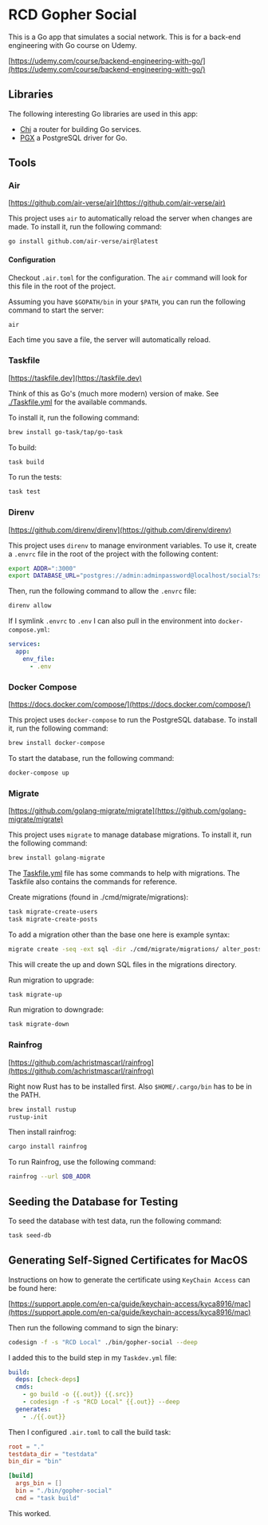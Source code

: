 # RCD Gopher Social

This is a Go app that simulates a social network. This is for a back-end engineering with Go
course on Udemy.

[https://udemy.com/course/backend-engineering-with-go/](https://udemy.com/course/backend-engineering-with-go/)

## Libraries

The following interesting Go libraries are used in this app:

- [Chi](https://github.com/go-chi/chi) a router for building Go services.
- [PGX](https://github.com/jackc/pgx) a PostgreSQL driver for Go.

## Tools

### Air

[https://github.com/air-verse/air](https://github.com/air-verse/air)

This project uses `air` to automatically reload the server when changes are made. To install it,
run the following command:

```bash
go install github.com/air-verse/air@latest
```

#### Configuration

Checkout `.air.toml` for the configuration. The `air` command will look for this file in the root
of the project.

Assuming you have `$GOPATH/bin` in your `$PATH`, you can run the following command to start the
server:

```bash
air
```

Each time you save a file, the server will automatically reload.

### Taskfile

[https://taskfile.dev](https://taskfile.dev)

Think of this as Go's (much more modern) version of make. See [./Taskfile.yml](./Taskfile.yml) for
the available commands.

To install it, run the following command:

```bash
brew install go-task/tap/go-task
```

To build:

```bash
task build
```

To run the tests:

```bash
task test
```

### Direnv

[https://github.com/direnv/direnv](https://github.com/direnv/direnv)

This project uses `direnv` to manage environment variables. To use it, create a `.envrc` file in
the root of the project with the following content:

```bash
export ADDR=":3000"
export DATABASE_URL="postgres://admin:adminpassword@localhost/social?sslmode=disable"
```

Then, run the following command to allow the `.envrc` file:

```bash
direnv allow
```

If I symlink `.envrc` to `.env` I can also pull in the environment into `docker-compose.yml`:

```yaml
services:
  app:
    env_file:
      - .env
```

### Docker Compose

[https://docs.docker.com/compose/](https://docs.docker.com/compose/)

This project uses `docker-compose` to run the PostgreSQL database. To install it, run the following
command:

```bash
brew install docker-compose
```

To start the database, run the following command:

```bash
docker-compose up
```

### Migrate

[https://github.com/golang-migrate/migrate](https://github.com/golang-migrate/migrate)

This project uses `migrate` to manage database migrations. To install it, run the following command:

```bash
brew install golang-migrate
```

The [Taskfile.yml](Taskfile.yml) file has some commands to help with migrations. The Taskfile
also contains the commands for reference.

Create migrations (found in ./cmd/migrate/migrations):

```bash
task migrate-create-users
task migrate-create-posts
```

To add a migration other than the base one here is example syntax:

```bash
migrate create -seq -ext sql -dir ./cmd/migrate/migrations/ alter_posts_add_version
```

This will create the up and down SQL files in the migrations directory.

Run migration to upgrade:

```bash
task migrate-up
```

Run migration to downgrade:

```bash
task migrate-down
```

### Rainfrog

[https://github.com/achristmascarl/rainfrog](https://github.com/achristmascarl/rainfrog)

Right now Rust has to be installed first. Also `$HOME/.cargo/bin` has to be in the PATH.

```bash
brew install rustup
rustup-init
```

Then install rainfrog:

```bash
cargo install rainfrog
```

To run Rainfrog, use the following command:

```bash
rainfrog --url $DB_ADDR
```

## Seeding the Database for Testing

To seed the database with test data, run the following command:

```bash
task seed-db
```

## Generating Self-Signed Certificates for MacOS

Instructions on how to generate the certificate using `KeyChain Access` can be found here:

[https://support.apple.com/en-ca/guide/keychain-access/kyca8916/mac](https://support.apple.com/en-ca/guide/keychain-access/kyca8916/mac)

Then run the following command to sign the binary:

```bash
codesign -f -s "RCD Local" ./bin/gopher-social --deep
```

I added this to the build step in my `Taskdev.yml` file:

```yaml
build:
  deps: [check-deps]
  cmds:
    - go build -o {{.out}} {{.src}}
    - codesign -f -s "RCD Local" {{.out}} --deep
  generates:
    - ./{{.out}}
```

Then I configured `.air.toml` to call the build task:

```toml
root = "."
testdata_dir = "testdata"
bin_dir = "bin"

[build]
  args_bin = []
  bin = "./bin/gopher-social"
  cmd = "task build"
```

This worked.
